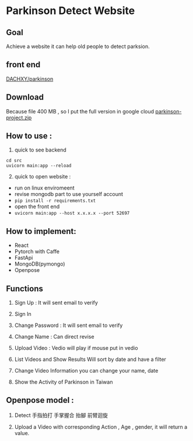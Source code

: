 # Parkinson Detect Website

## Goal
Achieve a website it can help old people to detect parksion.

## front end
[DACHXY/parkinson](https://github.com/DACHXY/parkinson)

## Download
Because file 400 MB , so I put the full version in google cloud
[parkinson-project.zip](https://drive.google.com/file/d/1L6M6fWrNMYweD8bYPfMhdl8FhOKVppI3/view)

## How to use :
1. quick to see backend
```
cd src
uvicorn main:app --reload
```

2. quick to open website :
- run on linux enviromeent
- revise mongodb part to use yourself account
- `pip install -r requirements.txt`
- open the front end
- `uvicorn main:app --host x.x.x.x --port 52697`

## How to implement:
- React
- Pytorch with Caffe
- FastApi
- MongoDB(pymongo)
- Openpose


## Functions
1. Sign Up :
It will sent email to verify

2. Sign In

3. Change Password :
It will sent email to verify

4. Change Name :
Can direct revise

5. Upload Video :
Vedio will play if mouse put in vedio

6. List Videos and Show Results
Will sort by date and have a filter 

7. Change Video Information
you can change your name, date

8. Show the Activity of Parkinson in Taiwan

## Openpose model :

1. Detect 手指拍打 手掌握合 抬腳 前臂迴旋

2. Upload a Video with corresponding Action , Age , gender, it will return a value. 
